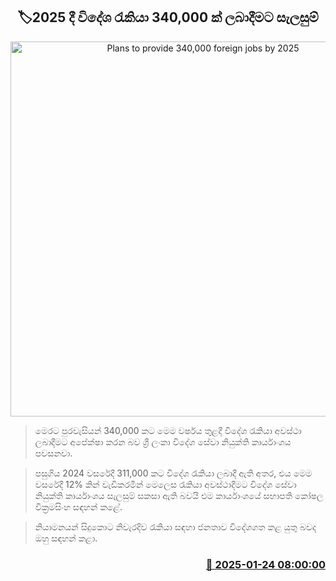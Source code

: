 <p align='center'><b><h2 align='center' title='Plans to provide 340,000 foreign jobs by 2025'>🏷2025 දී විදේශ රැකියා 340,000 ක් ලබාදීමට සැලසුම්</h2></b></p>
<p align='center'><img src='https://helakuru.sgp1.cdn.digitaloceanspaces.com/esana/images/lib/foreign-employment-bureau.jpg' width='600' alt='Plans to provide 340,000 foreign jobs by 2025'></p>

> මෙරට පුරවැසියන් 340,000 කට මෙම වර්ෂය තුළදී විදේශ රැකියා අවස්ථා ලබාදීමට අපේක්ෂා කරන බව ශ්‍රී ලංකා විදේශ සේවා නියුක්ති කාර්යාංශය පවසනවා.

> පසුගිය 2024 වසරේදී 311,000 කට විදේශ රැකියා ලබාදී ඇති අතර, එය මෙම වසරේදී 12% කින් වැඩිකරමින් මෙලෙස රැකියා අවස්ථාදීමට විදේශ සේවා නියුක්ති කාර්යාංශය සැලසුම් සකසා ඇති බවයි එම කාර්යාංශයේ සභාපති කෝෂල වික්‍රමසිංහ සඳහන් කළේ.

> නියාමනයන් සිදුකොට නිවැරදිව රැකියා සඳහා ජනතාව විදේශගත කළ යුතු බවද ඔහු සඳහන් කළා.



<h3 align='right'><a href='https://www.helakuru.lk/esana/p/106842/'>📅 2025-01-24 08:00:00</a></h3>
